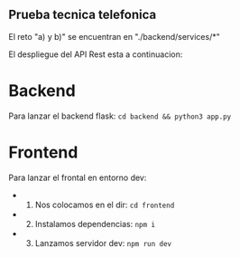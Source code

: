 ## Prueba tecnica telefonica

El reto "a) y b)" se encuentran en "./backend/services/\*"

El despliegue del API Rest esta a continuacion:

# Backend

Para lanzar el backend flask: `cd backend && python3 app.py`

# Frontend

Para lanzar el frontal en entorno dev:

- 1. Nos colocamos en el dir: `cd frontend`
- 2. Instalamos dependencias: `npm i`
- 3. Lanzamos servidor dev: `npm run dev`
